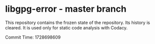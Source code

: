 # libgpg-error - master branch

This repository contains the frozen state of the repository.
Its history is cleared. It is used only for static code
analysis with Codacy.

Commit Time: 1728698609
